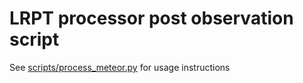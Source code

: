 # LRPT processor post observation script

See [scripts/process_meteor.py](scripts/process_meteor.py) for usage instructions
